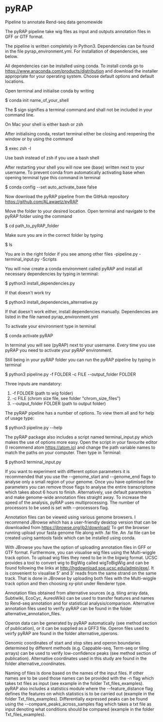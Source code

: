 # pyRAP
Pipeline to annotate Rend-seq data genomewide

The pyRAP pipeline take wig files as input and outputs annotation files in GFF or GTF format.

The pipeline is written completely in Python3. Dependencies can be found in the file pyrap_environment.yml. For installation of dependencies, see below.

All dependencies can be installed using conda. To install conda go to
https://www.anaconda.com/products/distribution
and download the installer appropriate for your operating system. Choose default options and default locations.

Open terminal and initialise conda by writing

$ conda init name_of_your_shell

 
The $ sign signifies a terminal command and shall not be included in your command line.

On Mac your shell is either bash or zsh

After initialising conda, restart terminal either be closing and reopening the window or by using the command

$ exec zsh -l

Use bash instead of zsh if you use a bash shell

After restarting your shell you will now see (base) written next to your username. To prevent conda from automatically activating base when opening terminal type this command in terminal

$ conda config --set auto_activate_base false


Now download the pyRAP pipeline from the GitHub repository https://github.com/ALawaetz/pyRAP

Move the folder to your desired location. Open terminal and navigate to the pyRAP folder using the command

$ cd path_to_pyRAP_folder

Make sure you are in the correct folder by typing

$ ls

You are in the right folder if you see among other files
-pipeline.py
-terminal_input.py
-Scripts

You will now create a conda environment called pyRAP and install all necessary dependencies by typing in terminal:

$ python3 install_dependencies.py

If that doesn't work try

$ python3 install_dependencies_alternative.py

If that doesn't work either, install dependencies manually. Dependencies are listed in the file named pyrap_environment.yml

To activate your environment type in terminal

$ conda activate pyRAP

In terminal you will see (pyRAP) next to your username. Every time you use pyRAP you need to activate your pyRAP environment.

Still being in your pyRAP folder you can run the pyRAP pipeline by typing in terminal

$ python3 pipeline.py -f FOLDER -c FILE --output_folder FOLDER

Three inputs are mandatory:
1. -f FOLDER (path to wig folder)
2. -c FILE (chrom size file, see folder "chrom_size_files")
3. --output_folder FOLDER (path to output folder)

The pyRAP pipeline has a number of options. To view them all and for help of usage type:

$ python3 pipeline.py --help

The pyRAP package also includes a script named terminal_input.py which makes the use of options more easy. Open the script in your favourite editor (I recommend atom https://atom.io) and change the path variable names to match the paths on your computer. Then type in Terminal:

$ python3 terminal_input.py

If you want to experiment with different option parameters it is recommended that you use the --genome_start and --genome_end flags to analyse only a small region of your genome. Once you have optimised the parameters you can remove those flags to analyse the entire transcriptome which takes about 6 hours to finish. Alternatively, use default parameters and make genome-wide annotation files straight away. To increase the speed of the analysis, pyRAP uses multiprocessing. The number of processors to be used is set with --processors flag.

Annotation files can be viewed using various genome browsers. I recommend JBrowse which has a user-friendly desktop version that can be downloaded from https://jbrowse.org/jb2/download/
To get the browser running upload your fasta genome file along with .fai file. An .fai file can be created using samtools faidx which can be installed using conda.

With JBrowse you have the option of uploading annotation files in GFF or GTF format. Furthermore, you can visualise wig files using the Multi-wiggle track option. To upload wig files they need to be in the bigwig format. UCSC provides a tool to convert wig to BigWig called wigToBigWig and can be found following the links at http://hgdownload.soe.ucsc.edu/admin/exe/. 
It is convenient to visualise 5' and 3' reads from the same strand on the same track. That is done in JBrowse by uploading both files with the Multi-wiggle track option and then choosing xy-plot under Renderer type.


Annotation files obtained from alternative sources (e.g. tiling array data, Subtiwiki, EcoCyc, AureoWiki) can be used to transfer features and names to Rend-seq annotation and for statistical analysis/comparison. Alternative annotation files used to verify pyRAP can be found in the folder alternative_annotation_files.

Operon data can be generated by pyRAP automatically (see method section of publication), or it can be supplied as a GFF3 file. Operon files used to veirfy pyRAP are found in the folder alternative_operons.

Genomic coordinates of start and stop sites and operon boundaries determined by different methods (e.g. Cappable-seq, Term-seq or tiling arrays) can be used to verify low-confidence peaks (see method section of publication). Alternative coordinates used in this study are found in the folder alternative_coordinates.

Naming of files is done based on the names of the input files. If other names are to be used those names can be provided with the -n flag which takes txt files as input (see example in the folder Txt_files_examples). pyRAP also includes a statistics module where the --feature_distance flag defines the features on which statistics is to be carried out (example in the folder Txt_files_examples). Differentially expressed peaks can be found using the --compare_peaks_across_samples flag which takes a txt file as input denoting what conditions should be compared (example in the folder Txt_files_examples).
